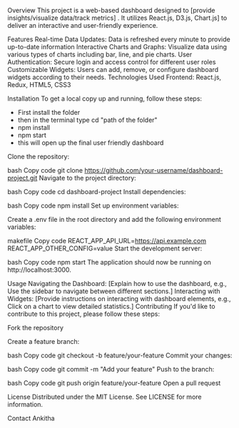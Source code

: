 Overview
This project is a web-based dashboard designed to [provide insights/visualize data/track metrics] . It utilizes  React.js, D3.js, Chart.js] to deliver an interactive and user-friendly experience.

Features
Real-time Data Updates: Data is refreshed every minute to provide up-to-date information
Interactive Charts and Graphs:  Visualize data using various types of charts including bar, line, and pie charts.
User Authentication: Secure login and access control for different user roles
Customizable Widgets: Users can add, remove, or configure dashboard widgets according to their needs.
Technologies Used
Frontend: React.js, Redux, HTML5, CSS3

Installation
To get a local copy up and running, follow these steps:
* First install the folder
* then in the terminal type cd "path of the folder"
* npm install
* npm start
* this will open up the final user friendly dashboard

Clone the repository:

bash
Copy code
git clone https://github.com/your-username/dashboard-project.git
Navigate to the project directory:

bash
Copy code
cd dashboard-project
Install dependencies:

bash
Copy code
npm install
Set up environment variables:

Create a .env file in the root directory and add the following environment variables:

makefile
Copy code
REACT_APP_API_URL=https://api.example.com
REACT_APP_OTHER_CONFIG=value
Start the development server:

bash
Copy code
npm start
The application should now be running on http://localhost:3000.

Usage
Navigating the Dashboard: [Explain how to use the dashboard, e.g., Use the sidebar to navigate between different sections.]
Interacting with Widgets: [Provide instructions on interacting with dashboard elements, e.g., Click on a chart to view detailed statistics.]
Contributing
If you'd like to contribute to this project, please follow these steps:

Fork the repository

Create a feature branch:

bash
Copy code
git checkout -b feature/your-feature
Commit your changes:

bash
Copy code
git commit -m "Add your feature"
Push to the branch:

bash
Copy code
git push origin feature/your-feature
Open a pull request


License
Distributed under the MIT License. See LICENSE for more information.

Contact
Ankitha

